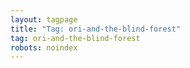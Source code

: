 ```yaml
---
layout: tagpage
title: "Tag: ori-and-the-blind-forest"
tag: ori-and-the-blind-forest
robots: noindex
---
```

